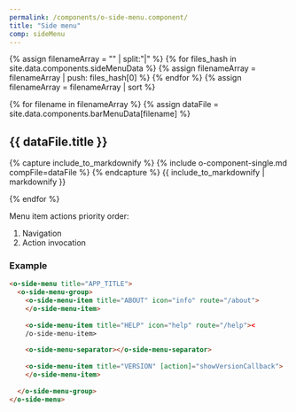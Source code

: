 ```yaml
---
permalink: /components/o-side-menu.component/
title: "Side menu"
comp: sideMenu
---
```


{% assign filenameArray = "" | split:"|"  %} 
{% for files_hash in site.data.components.sideMenuData %}
  {% assign filenameArray = filenameArray | push: files_hash[0] %}
{% endfor %}
{% assign filenameArray = filenameArray | sort %}

{% for filename in filenameArray %}
  {% assign dataFile = site.data.components.barMenuData[filename] %}
<div class="o-compFile-div">
<h2 class="">{{ dataFile.title }}</h2>

{% capture include_to_markdownify %}
{% include o-component-single.md compFile=dataFile %}
{% endcapture %}
{{ include_to_markdownify | markdownify }}
</div>
{% endfor %}


Menu item actions priority order:

1. Navigation
2. Action invocation


<h3 class="grey-color">Example</h3>

```html
<o-side-menu title="APP_TITLE">
  <o-side-menu-group>
    <o-side-menu-item title="ABOUT" icon="info" route="/about">
    </o-side-menu-item>
    
    <o-side-menu-item title="HELP" icon="help" route="/help"><
    /o-side-menu-item>
    
    <o-side-menu-separator></o-side-menu-separator>
    
    <o-side-menu-item title="VERSION" [action]="showVersionCallback">
    </o-side-menu-item>
    
  </o-side-menu-group>
</o-side-menu>
```